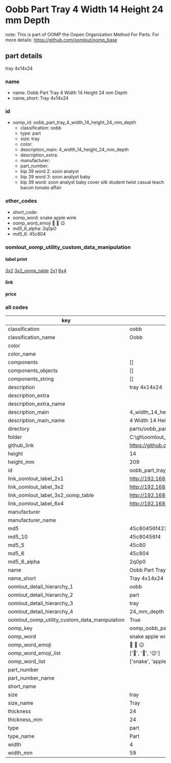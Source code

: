 # Oobb Part Tray 4 Width 14 Height 24 mm Depth  

note: This is part of OOMP the Oopen Organization Method For Parts. For more details: https://github.com/oomlout/oomp_base

##  part details
  



tray 4x14x24



### name
* name: Oobb Part Tray 4 Width 14 Height 24 mm Depth
* name_short: Tray 4x14x24 
### id
* oomp_id: oobb_part_tray_4_width_14_height_24_mm_depth
  * classification: oobb
  * type: part
  * size: tray
  * color: 
  * description_main: 4_width_14_height_24_mm_depth
  * description_extra: 
  * manufacturer: 
  * part_number: 
  * bip 39 word 2: soon analyst
  * bip 39 word 3: soon analyst baby
  * bip 39 word: soon analyst baby cover silk student twist casual teach bacon tomato affair

### other_codes
* short_code: 
* oomp_word: snake apple wink
* oomp_word_emoji :snake: :apple: :wink:
* md5_6_alpha: 2q0p0
* md5_6: 45c804






### oomlout_oomp_utility_custom_data_manipulation
#### label print
[3x2](http://192.168.1.245:1112/?label=oomp%202q0p0)
[3x2_oomp_table](http://192.168.1.108:1112/?label=oomp%202q0p0)
[2x1](http://192.168.1.242:1112/?label=oomp%202q0p0)
[6x4](http://192.168.1.55:1112/?label=oomp%202q0p0)    

#### link

                              

#### price







### all codes 
| key | value |  
| --- | --- |  
| classification | oobb |  
| classification_name | Oobb |  
| color |  |  
| color_name |  |  
| components | [] |  
| components_objects | [] |  
| components_string | [] |  
| description | tray 4x14x24 |  
| description_extra |  |  
| description_extra_name |  |  
| description_main | 4_width_14_height_24_mm_depth |  
| description_main_name | 4 Width 14 Height 24 mm Depth |  
| directory | parts/oobb_part_tray_4_width_14_height_24_mm_depth |  
| folder | C:\gh\oomlout_oobb_version_4_generated_parts\parts\oobb_part_tray_4_width_14_height_24_mm_depth |  
| github_link | https://github.com/oomlout/oomlout_oomp_part_src/tree/main/parts/oobb_part_tray_4_width_14_height_24_mm_depth |  
| height | 14 |  
| height_mm | 209 |  
| id | oobb_part_tray_4_width_14_height_24_mm_depth |  
| link_oomlout_label_2x1 | http://192.168.1.242:1112/?label=oomp%202q0p0 |  
| link_oomlout_label_3x2 | http://192.168.1.245:1112/?label=oomp%202q0p0 |  
| link_oomlout_label_3x2_oomp_table | http://192.168.1.108:1112/?label=oomp%202q0p0 |  
| link_oomlout_label_6x4 | http://192.168.1.55:1112/?label=oomp%202q0p0 |  
| manufacturer |  |  
| manufacturer_name |  |  
| md5 | 45c80456f423bd735de443182202167a |  
| md5_10 | 45c80456f4 |  
| md5_5 | 45c80 |  
| md5_6 | 45c804 |  
| md5_6_alpha | 2q0p0 |  
| name | Oobb Part Tray 4 Width 14 Height 24 mm Depth |  
| name_short | Tray 4x14x24  |  
| oomlout_detail_hierarchy_1 | oobb |  
| oomlout_detail_hierarchy_2 | part |  
| oomlout_detail_hierarchy_3 | tray |  
| oomlout_detail_hierarchy_4 | 24_mm_depth |  
| oomlout_oomp_utility_custom_data_manipulation | True |  
| oomp_key | oomp_oobb_part_tray_4_width_14_height_24_mm_depth |  
| oomp_word | snake apple wink |  
| oomp_word_emoji | :snake: :apple: :wink: |  
| oomp_word_emoji_list | [':snake:', ':apple:', ':wink:'] |  
| oomp_word_list | ['snake', 'apple', 'wink'] |  
| part_number |  |  
| part_number_name |  |  
| short_name |  |  
| size | tray |  
| size_name | Tray |  
| thickness | 24 |  
| thickness_mm | 24 |  
| type | part |  
| type_name | Part |  
| width | 4 |  
| width_mm | 59 |  
